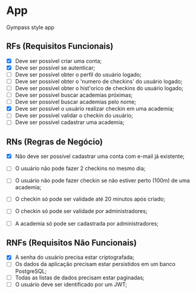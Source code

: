 # App

Gympass style app

## RFs (Requisitos Funcionais)

- [x] Deve ser possível criar uma conta;
- [x] Deve ser possível se autenticar;
- [ ] Deve ser possível obter o perfil do usuário logado;
- [ ] Deve ser possível obter o 'numero de checkins' do usuário logado;
- [ ] Deve ser possível obter o hist'orico de checkins do usuário logado;
- [ ] Deve ser possível buscar academias próximas;
- [ ] Deve ser possível buscar academias pelo nome;
- [x] Deve ser possível o usuário realizar checkin em uma academia;
- [ ] Deve ser possível validar o checkin do usuário;
- [ ] Deve ser possível cadastrar uma academia;

## RNs (Regras de Negócio)

- [x] Não deve ser possível cadastrar uma conta com e-mail já existente;
- [ ] O usuário não pode fazer 2 checkins no mesmo dia;
- [ ] O usuário não pode fazer checkin se não estiver perto (100m) de uma academia;
- [ ] O checkin só pode ser validade até 20 minutos após criado;
- [ ] O checkin só pode ser validade por administradores;
- [ ] A academia só pode ser cadastrada por administradores;


## RNFs (Requisitos Não Funcionais)

- [x] A senha do usuário precisa estar criptografada;
- [ ] Os dados da aplicação precisam estar persistidos em um banco PostgreSQL;
- [ ] Todas as listas de dados precisam estar paginadas;
- [ ] O usuário deve ser identificado por um JWT;
